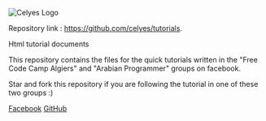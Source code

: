 ![Celyes Logo](http://b.up-00.com/2018/02/151821732343771.png)


Repository link : https://github.com/celyes/tutorials.

Html tutorial documents

This repository contains the files for the quick tutorials
written in the "Free Code Camp Algiers" and "Arabian Programmer" groups 
on facebook.

Star and fork this repository if you are following the tutorial in one of these two groups :) 

[Facebook](https://fb.com/celyes01)
[GitHub](https://github.com/celyes)

